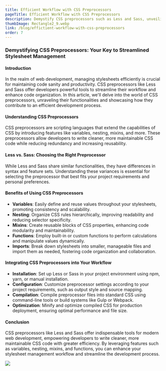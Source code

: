 ```yaml
---
title: Efficient Workflow with CSS Preprocessors
pageTitle: Efficient Workflow with CSS Preprocessors
description: Demystify CSS preprocessors such as Less and Sass, unveiling their role in streamlining stylesheet management.
thumbImage: Rectangle2_9.webp
link: /blog/effictient-workflow-with-css-preprocessors
order: 7
---
```


### Demystifying CSS Preprocessors: Your Key to Streamlined Stylesheet Management

#### Introduction

In the realm of web development, managing stylesheets efficiently is crucial for maintaining code sanity and productivity. CSS preprocessors like Less and Sass offer developers powerful tools to streamline their workflow and enhance code organization. In this article, we'll delve into the world of CSS preprocessors, unraveling their functionalities and showcasing how they contribute to an efficient development process.

#### Understanding CSS Preprocessors

CSS preprocessors are scripting languages that extend the capabilities of CSS by introducing features like variables, nesting, mixins, and more. These preprocessors allow developers to write cleaner, more maintainable CSS code while reducing redundancy and increasing reusability.

#### Less vs. Sass: Choosing the Right Preprocessor

While Less and Sass share similar functionalities, they have differences in syntax and feature sets. Understanding these variances is essential for selecting the preprocessor that best fits your project requirements and personal preferences.

#### Benefits of Using CSS Preprocessors

- **Variables**: Easily define and reuse values throughout your stylesheets, promoting consistency and scalability.
- **Nesting**: Organize CSS rules hierarchically, improving readability and reducing selector specificity.
- **Mixins**: Create reusable blocks of CSS properties, enhancing code modularity and maintainability.
- **Functions**: Employ built-in or custom functions to perform calculations and manipulate values dynamically.
- **Imports**: Break down stylesheets into smaller, manageable files and import them as needed, fostering code organization and collaboration.

#### Integrating CSS Preprocessors into Your Workflow

- **Installation**: Set up Less or Sass in your project environment using npm, yarn, or manual installation.
- **Configuration**: Customize preprocessor settings according to your project requirements, such as output style and source mapping.
- **Compilation**: Compile preprocessor files into standard CSS using command-line tools or build systems like Gulp or Webpack.
- **Optimization**: Minify and optimize compiled CSS for production deployment, ensuring optimal performance and file size.

#### Conclusion

CSS preprocessors like Less and Sass offer indispensable tools for modern web development, empowering developers to write cleaner, more maintainable CSS code with greater efficiency. By leveraging features such as variables, nesting, mixins, and functions, you can enhance your stylesheet management workflow and streamline the development process.

![](/assets/images/Rectangle2_9.webp)